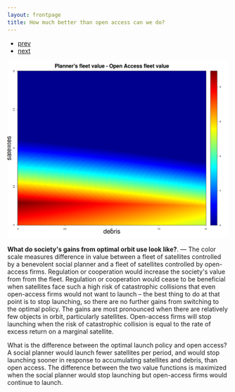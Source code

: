 ```yaml
---
layout: frontpage
title: How much better than open access can we do?
---
```


<div class="navbar">
  <div class="navbar-inner">
      <ul class="nav">
          <li><a href="biffplot3.html">prev</a></li>
          <li><a href="apo_peri_overlay.html">next</a></li>
      </ul>
  </div>
</div>

![The gains from optimal launch control](../../assets/bigpublpics/value_diff_1.png)

**What do society's gains from optimal orbit use look like?**. &mdash; The color scale measures difference in value between a fleet of satellites controlled by a benevolent social planner and a fleet of satellites controlled by open-access firms. Regulation or cooperation would increase the society's value from from the fleet. Regulation or cooperation would cease to be beneficial when satellites face such a high risk of catastrophic collisions that even open-access firms would not want to launch &ndash; the best thing to do at that point is to stop launching, so there are no further gains from switching to the optimal policy. The gains are most pronounced when there are relatively few objects in orbit, particularly satellites. Open-access firms will stop launching when the risk of catastrophic collision is equal to the rate of excess return on a marginal satellite.

What is the difference between the optimal launch policy and open access? A social planner would launch fewer satellites per period, and would stop launching sooner in response to accumulating satellites and debris, than open access. The difference between the two value functions is maximized when the social planner would stop launching but open-access firms would continue to launch.
